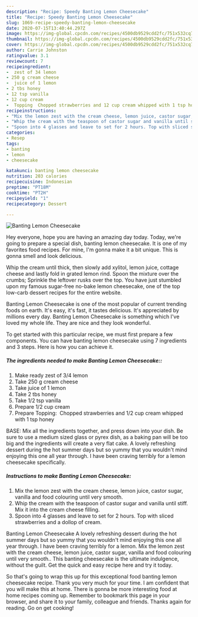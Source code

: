 ```yaml
---
description: "Recipe: Speedy Banting Lemon Cheesecake"
title: "Recipe: Speedy Banting Lemon Cheesecake"
slug: 1069-recipe-speedy-banting-lemon-cheesecake
date: 2020-07-15T13:40:44.297Z
image: https://img-global.cpcdn.com/recipes/4500db9529cdd2fc/751x532cq70/banting-lemon-cheesecake-recipe-main-photo.jpg
thumbnail: https://img-global.cpcdn.com/recipes/4500db9529cdd2fc/751x532cq70/banting-lemon-cheesecake-recipe-main-photo.jpg
cover: https://img-global.cpcdn.com/recipes/4500db9529cdd2fc/751x532cq70/banting-lemon-cheesecake-recipe-main-photo.jpg
author: Carrie Johnston
ratingvalue: 3.1
reviewcount: 7
recipeingredient:
-  zest of 34 lemon
- 250 g cream cheese
-  juice of 1 lemon
- 2 tbs honey
- 12 tsp vanilla
- 12 cup cream
-  Topping  Chopped strawberries and 12 cup cream whipped with 1 tsp honey
recipeinstructions:
- "Mix the lemon zest with the cream cheese, lemon juice, castor sugar, vanilla and food colouring until very smooth."
- "Whip the cream with the teaspoon of castor sugar and vanilla until stiff. Mix it into the cream cheese filling."
- "Spoon into 4 glasses and leave to set for 2 hours. Top with sliced strawberries and a dollop of cream."
categories:
- Resep
tags:
- banting
- lemon
- cheesecake

katakunci: banting lemon cheesecake
nutrition: 203 calories
recipecuisine: Indonesian
preptime: "PT18M"
cooktime: "PT2H"
recipeyield: "1"
recipecategory: Dessert

---
```



![Banting Lemon Cheesecake](https://img-global.cpcdn.com/recipes/4500db9529cdd2fc/751x532cq70/banting-lemon-cheesecake-recipe-main-photo.jpg)

Hey everyone, hope you are having an amazing day today. Today, we're going to prepare a special dish, banting lemon cheesecake. It is one of my favorites food recipes. For mine, I'm gonna make it a bit unique. This is gonna smell and look delicious.

Whip the cream until thick, then slowly add xylitol, lemon juice, cottage cheese and lastly fold in grated lemon rind. Spoon the mixture over the crumbs; Sprinkle the leftover rusks over the top. You have just stumbled upon my famous sugar-free no-bake lemon cheesecake, one of the top low-carb dessert recipes for the entire website.

Banting Lemon Cheesecake is one of the most popular of current trending foods on earth. It's easy, it's fast, it tastes delicious. It's appreciated by millions every day. Banting Lemon Cheesecake is something which I've loved my whole life. They are nice and they look wonderful.


To get started with this particular recipe, we must first prepare a few components. You can have banting lemon cheesecake using 7 ingredients and 3 steps. Here is how you can achieve it.

##### The ingredients needed to make Banting Lemon Cheesecake::

1. Make ready  zest of 3/4 lemon
1. Take 250 g cream cheese
1. Take  juice of 1 lemon
1. Take 2 tbs honey
1. Take 1/2 tsp vanilla
1. Prepare 1/2 cup cream
1. Prepare  Topping:  Chopped strawberries and 1/2 cup cream whipped with 1 tsp honey


BASE: Mix all the ingredients together, and press down into your dish. Be sure to use a medium sized glass or pyrex dish, as a baking pan will be too big and the ingredients will create a very flat cake. A lovely refreshing dessert during the hot summer days but so yummy that you wouldn&#39;t mind enjoying this one all year through. I have been craving terribly for a lemon cheesecake specifically. 

##### Instructions to make Banting Lemon Cheesecake:

1. Mix the lemon zest with the cream cheese, lemon juice, castor sugar, vanilla and food colouring until very smooth.
1. Whip the cream with the teaspoon of castor sugar and vanilla until stiff. Mix it into the cream cheese filling.
1. Spoon into 4 glasses and leave to set for 2 hours. Top with sliced strawberries and a dollop of cream.


Banting Lemon Cheesecake A lovely refreshing dessert during the hot summer days but so yummy that you wouldn&#39;t mind enjoying this one all year through. I have been craving terribly for a lemon. Mix the lemon zest with the cream cheese, lemon juice, castor sugar, vanilla and food colouring until very smooth.. This banting cheesecake is the ultimate indulgence, without the guilt. Get the quick and easy recipe here and try it today. 

So that's going to wrap this up for this exceptional food banting lemon cheesecake recipe. Thank you very much for your time. I am confident that you will make this at home. There is gonna be more interesting food at home recipes coming up. Remember to bookmark this page in your browser, and share it to your family, colleague and friends. Thanks again for reading. Go on get cooking!
